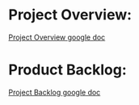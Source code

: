 # Project Overview:
[Project Overview google doc](https://teams.microsoft.com/l/message/19:meeting_MTk3ODExY2QtNjJjYy00MDNhLWFjZDktNmJlOTk2NzRjYWJm@thread.v2/1758877291580?context=%7B%22contextType%22%3A%22chat%22%7D)

# Product Backlog:
[Project Backlog google doc](https://teams.microsoft.com/l/message/19:meeting_MTk3ODExY2QtNjJjYy00MDNhLWFjZDktNmJlOTk2NzRjYWJm@thread.v2/1758878496134?context=%7B%22contextType%22%3A%22chat%22%7D)
